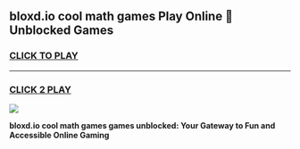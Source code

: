 
## bloxd.io cool math games Play Online 👋 Unblocked Games
<h3>
<a href="https://news.freeplayer.one?title=bloxd.io_cool_math_games&ref=17CMG">CLICK TO PLAY</a></h3>
<hr>

<h3>
<a href="https://news.freeplayer.one?title=bloxd.io_cool_math_games&ref=17CMG">CLICK 2 PLAY</a>
  
</h3>

<a href="https://news.freeplayer.one?title=bloxd.io_cool_math_games&ref=17CMG/"><img src="https://clearcache.store/games.png"></a>


**bloxd.io cool math games games unblocked: Your Gateway to Fun and Accessible Online Gaming**
